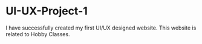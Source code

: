# UI-UX-Project-1
I have successfully created my first UI/UX designed website. This website is related to Hobby Classes.  
